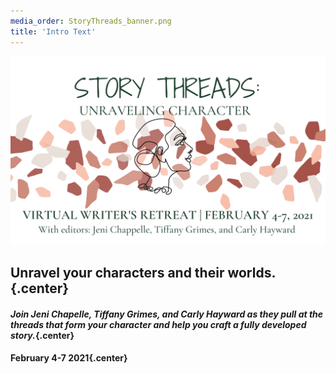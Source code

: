 ```yaml
---
media_order: StoryThreads_banner.png
title: 'Intro Text'
---
```


![Story Threads Logo](StoryThreads_banner.png)

## Unravel your characters and their worlds.{.center}

#### _Join Jeni Chapelle, Tiffany Grimes, and Carly Hayward as they pull at the threads that form your character and help you craft a fully developed story._{.center}

#### **February 4-7 2021**{.center}
